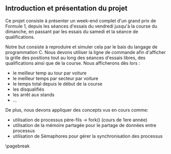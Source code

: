 Introduction et présentation du projet
--------------------------------------

Ce projet consiste à présenter un week-end complet d'un grand prix de Formule 1, depuis les séances d'essais du vendredi 
jusqu'à la course du dimanche, en passant par les essais du samedi et la séance de qualifications.

Notre but consiste à reproduire et simuler cela par le bais du langage de programmation C. Nous devons utiliser la ligne de commande afin d'afficher la grille des positions tout au long des séances d'essais libres, des qualifications ainsi que de la course.
Nous afficherons dès lors :
* le meilleur temp au tour par voiture
* le meilleur temps par secteur par voiture
* le temps total depuis le début de la course
* les disqualifiés 
* les arrêt aux stands
* ...

De plus, nous devons appliquer des concepts vus en cours comme:
* utilisation de processus père-fils -> fork() (cours de 1ere année)
* utilisation de la mémoire partagée pour le partage de données entre processus
* utilisation de Sémaphores pour gérer la synchronisation des processus

\pagebreak

